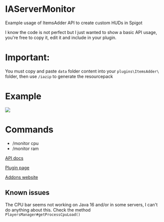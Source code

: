 # IAServerMonitor
Example usage of ItemsAdder API to create custom HUDs in Spigot 

I know the code is not perfect but I just wanted to show a basic API usage, you're free to copy it, edit it and include in your plugin.

# Important:
You must copy and paste `data` folder content into your `plugins\ItemsAdder\` folder, then use `/iazip` to generate the resourcepack

# Example
![](https://i.imgur.com/yxXluUY.png)

# Commands
- /monitor cpu
- /monitor ram

[API docs](https://itemsadder.devs.beer/developers/java-api)

[Plugin page](https://www.spigotmc.org/resources/%E2%9C%85must-have%E2%9C%85-itemsadder%E2%9C%A8-custom-items-huds-guis-textures-3dmodels-emojis-blocks-wings-hats.73355/)

[Addons website](https://addons.devs.beer/itemsadder)


## Known issues

The CPU bar seems not working on Java 16 and/or in some servers, I can't do anything about this. Check the method `PlayersManager#getProcessCpuLoad()`
